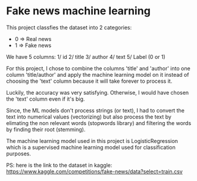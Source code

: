 # Fake news machine learning

This project classfies the dataset into 2 categories: 
- 0 => Real news
- 1 => Fake news 

We have 5 columns:
1/ id
2/ title
3/ author
4/ text
5/ Label (0 or 1)

For this project, I chose to combine the columns 'title' and 'author' into one column 'title/author' and apply the machine learning model on it instead of choosing the 'text' column because it will take forever to process it.

Luckily, the accuracy was very satisfying. Otherwise, I would have chosen the 'text' column even if it's big.

Since, the ML models don't process strings (or text), I had to convert the text into numerical values (vectorizing) but also process the text by elimating the non relevant words (stopwords library) and filtering the words by finding their root (stemming).

The machine learning model used in this project is LogisticRegression which is a supervised machine learning model used for classification purposes.

PS: here is the link to the dataset in kaggle: https://www.kaggle.com/competitions/fake-news/data?select=train.csv
